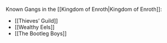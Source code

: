 
Known Gangs in the [[Kingdom of Enroth|Kingdom of Enroth]]:
* [[Thieves’ Guild]]
* [[Wealthy Eels]]
* [[The Bootleg Boys]]